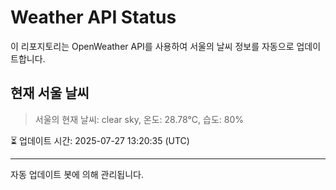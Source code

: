 
# Weather API Status

이 리포지토리는 OpenWeather API를 사용하여 서울의 날씨 정보를 자동으로 업데이트합니다.

## 현재 서울 날씨
> 서울의 현재 날씨: clear sky, 온도: 28.78°C, 습도: 80%

⏳ 업데이트 시간: 2025-07-27 13:20:35 (UTC)

---
자동 업데이트 봇에 의해 관리됩니다.
